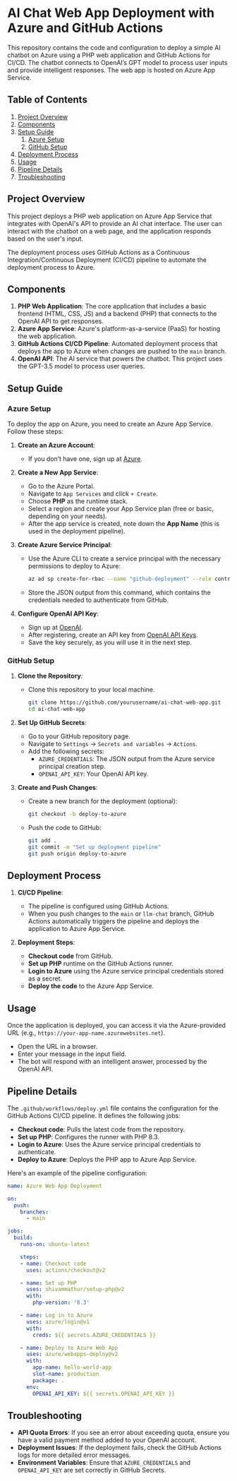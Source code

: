 # AI Chat Web App Deployment with Azure and GitHub Actions

This repository contains the code and configuration to deploy a simple AI chatbot on Azure using a PHP web application and GitHub Actions for CI/CD. The chatbot connects to OpenAI’s GPT model to process user inputs and provide intelligent responses. The web app is hosted on Azure App Service.

## Table of Contents

1. [Project Overview](#project-overview)
2. [Components](#components)
3. [Setup Guide](#setup-guide)
    1. [Azure Setup](#azure-setup)
    2. [GitHub Setup](#github-setup)
4. [Deployment Process](#deployment-process)
5. [Usage](#usage)
6. [Pipeline Details](#pipeline-details)
7. [Troubleshooting](#troubleshooting)

## Project Overview

This project deploys a PHP web application on Azure App Service that integrates with OpenAI's API to provide an AI chat interface. The user can interact with the chatbot on a web page, and the application responds based on the user's input.

The deployment process uses GitHub Actions as a Continuous Integration/Continuous Deployment (CI/CD) pipeline to automate the deployment process to Azure.

## Components

1. **PHP Web Application**: The core application that includes a basic frontend (HTML, CSS, JS) and a backend (PHP) that connects to the OpenAI API to get responses.
2. **Azure App Service**: Azure's platform-as-a-service (PaaS) for hosting the web application.
3. **GitHub Actions CI/CD Pipeline**: Automated deployment process that deploys the app to Azure when changes are pushed to the `main` branch.
4. **OpenAI API**: The AI service that powers the chatbot. This project uses the GPT-3.5 model to process user queries.

## Setup Guide

### Azure Setup

To deploy the app on Azure, you need to create an Azure App Service. Follow these steps:

1. **Create an Azure Account**:
   - If you don’t have one, sign up at [Azure](https://azure.microsoft.com/en-us/free/).
   
2. **Create a New App Service**:
   - Go to the Azure Portal.
   - Navigate to `App Services` and click `+ Create`.
   - Choose **PHP** as the runtime stack.
   - Select a region and create your App Service plan (free or basic, depending on your needs).
   - After the app service is created, note down the **App Name** (this is used in the deployment pipeline).

3. **Create Azure Service Principal**:
   - Use the Azure CLI to create a service principal with the necessary permissions to deploy to Azure:

     ```bash
     az ad sp create-for-rbac --name "github-deployment" --role contributor --scopes /subscriptions/YOUR_SUBSCRIPTION_ID --sdk-auth
     ```

   - Store the JSON output from this command, which contains the credentials needed to authenticate from GitHub.

4. **Configure OpenAI API Key**:
   - Sign up at [OpenAI](https://platform.openai.com/signup).
   - After registering, create an API key from [OpenAI API Keys](https://platform.openai.com/account/api-keys).
   - Save the key securely, as you will use it in the next step.

### GitHub Setup

1. **Clone the Repository**:
   - Clone this repository to your local machine.

     ```bash
     git clone https://github.com/yourusername/ai-chat-web-app.git
     cd ai-chat-web-app
     ```

2. **Set Up GitHub Secrets**:
   - Go to your GitHub repository page.
   - Navigate to `Settings` -> `Secrets and variables` -> `Actions`.
   - Add the following secrets:
     - `AZURE_CREDENTIALS`: The JSON output from the Azure service principal creation step.
     - `OPENAI_API_KEY`: Your OpenAI API key.

3. **Create and Push Changes**:
   - Create a new branch for the deployment (optional):
     
     ```bash
     git checkout -b deploy-to-azure
     ```

   - Push the code to GitHub:

     ```bash
     git add .
     git commit -m "Set up deployment pipeline"
     git push origin deploy-to-azure
     ```

## Deployment Process

1. **CI/CD Pipeline**:
   - The pipeline is configured using GitHub Actions.
   - When you push changes to the `main` or `llm-chat` branch, GitHub Actions automatically triggers the pipeline and deploys the application to Azure App Service.

2. **Deployment Steps**:
   - **Checkout code** from GitHub.
   - **Set up PHP** runtime on the GitHub Actions runner.
   - **Login to Azure** using the Azure service principal credentials stored as a secret.
   - **Deploy the code** to the Azure App Service.

## Usage

Once the application is deployed, you can access it via the Azure-provided URL (e.g., `https://your-app-name.azurewebsites.net`).

- Open the URL in a browser.
- Enter your message in the input field.
- The bot will respond with an intelligent answer, processed by the OpenAI API.

## Pipeline Details

The `.github/workflows/deploy.yml` file contains the configuration for the GitHub Actions CI/CD pipeline. It defines the following jobs:

- **Checkout code**: Pulls the latest code from the repository.
- **Set up PHP**: Configures the runner with PHP 8.3.
- **Login to Azure**: Uses the Azure service principal credentials to authenticate.
- **Deploy to Azure**: Deploys the PHP app to Azure App Service.

Here's an example of the pipeline configuration:

```yaml
name: Azure Web App Deployment

on:
  push:
    branches:
      - main

jobs:
  build:
    runs-on: ubuntu-latest

    steps:
    - name: Checkout code
      uses: actions/checkout@v2

    - name: Set up PHP
      uses: shivammathur/setup-php@v2
      with:
        php-version: '8.3'

    - name: Log in to Azure
      uses: azure/login@v1
      with:
        creds: ${{ secrets.AZURE_CREDENTIALS }}

    - name: Deploy to Azure Web App
      uses: azure/webapps-deploy@v2
      with:
        app-name: hello-world-app
        slot-name: production
        package: .
      env:
        OPENAI_API_KEY: ${{ secrets.OPENAI_API_KEY }}
```

## Troubleshooting

- **API Quota Errors**: If you see an error about exceeding quota, ensure you have a valid payment method added to your OpenAI account.
- **Deployment Issues**: If the deployment fails, check the GitHub Actions logs for more detailed error messages.
- **Environment Variables**: Ensure that `AZURE_CREDENTIALS` and `OPENAI_API_KEY` are set correctly in GitHub Secrets.

